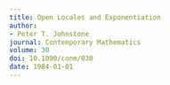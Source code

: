 ```yaml
---
title: Open Locales and Exponentiation
author: 
- Peter T. Johnstone
journal: Contemporary Mathematics
volume: 30
doi: 10.1090/conm/030
date: 1984-01-01
---
```


